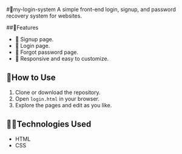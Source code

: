 #🔐my-login-system
A simple front-end login, signup, and password recovery system for websites.

##🩷Features
- 📝 Signup page. 
- 🔑 Login page.
- 🔁 Forgot password page.  
- 🎨 Responsive and easy to customize.

## 🚀How to Use
1. Clone or download the repository. 
2. Open `login.html` in your browser. 
3. Explore the pages and edit as you like.

## ⛓️‍💥Technologies Used 
- HTML
- CSS
  

